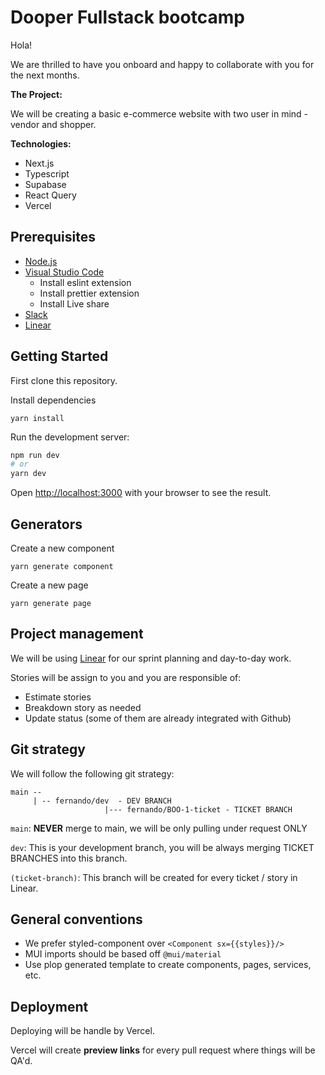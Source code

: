# Dooper Fullstack bootcamp

Hola!

We are thrilled to have you onboard and happy to collaborate with you for the next months.

**The Project:**

We will be creating a basic e-commerce website with two user in mind - vendor and shopper.

**Technologies:**

- Next.js
- Typescript
- Supabase
- React Query
- Vercel

## Prerequisites

- [Node.js](https://nodejs.org/en/download/)
- [Visual Studio Code](https://code.visualstudio.com/download)
  - Install eslint extension
  - Install prettier extension
  - Install Live share
- [Slack](https://slack.com/)
- [Linear](https://linear.app)

## Getting Started

First clone this repository.

Install dependencies

`yarn install`

Run the development server:

```bash
npm run dev
# or
yarn dev
```

Open [http://localhost:3000](http://localhost:3000) with your browser to see the result.

## Generators

Create a new component

`yarn generate component`

Create a new page

`yarn generate page`

## Project management

We will be using [Linear](https://linear.app) for our sprint planning and day-to-day work.

Stories will be assign to you and you are responsible of:

- Estimate stories
- Breakdown story as needed
- Update status (some of them are already integrated with Github)

## Git strategy

We will follow the following git strategy:

```
main --
     | -- fernando/dev  - DEV BRANCH
                     |--- fernando/BOO-1-ticket - TICKET BRANCH
```

`main`: **NEVER** merge to main, we will be only pulling under request ONLY

`dev`: This is your development branch, you will be always merging TICKET BRANCHES into this branch.

`(ticket-branch)`: This branch will be created for every ticket / story in Linear.

## General conventions

- We prefer styled-component over `<Component sx={{styles}}/>`
- MUI imports should be based off `@mui/material`
- Use plop generated template to create components, pages, services, etc.

## Deployment

Deploying will be handle by Vercel.

Vercel will create **preview links** for every pull request where things will be QA'd.
